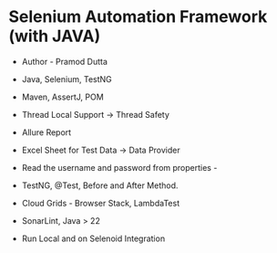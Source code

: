 # Selenium Automation Framework (with JAVA)

- Author - Pramod Dutta

- Java, Selenium, TestNG
- Maven, AssertJ, POM
- Thread Local Support -> Thread Safety
- Allure Report
- Excel Sheet for Test Data -> Data Provider
- Read the username and password from properties -
- TestNG, @Test, Before and After Method.
- Cloud Grids - Browser Stack, LambdaTest
- SonarLint, Java > 22
- Run Local and on Selenoid Integration